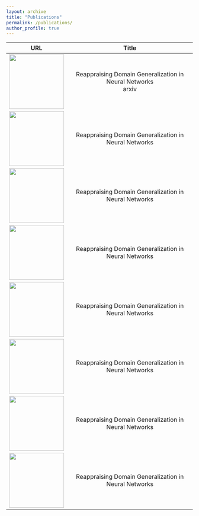 ```yaml
---
layout: archive
title: "Publications"
permalink: /publications/
author_profile: true
---
```


<!-- |![An image](/images/foo-bar-identity-th.jpg) | Reappraising Domain Generalization in Neural Networks  | -->
<!-- |---|---| -->


URL             |  Title
:-------------------------:|:-------------------------:
[<img src="/images/foo-bar-identity-th.jpg" width="148">](https://arxiv.org/pdf/2110.07981.pdf)  | Reappraising Domain Generalization in Neural Networks<br/> arxiv
[<img src="/images/foo-bar-identity-th.jpg" width="148">](https://arxiv.org/pdf/2110.07981.pdf)  | Reappraising Domain Generalization in Neural Networks
[<img src="/images/foo-bar-identity-th.jpg" width="148">](https://arxiv.org/pdf/2110.07981.pdf)  | Reappraising Domain Generalization in Neural Networks
[<img src="/images/foo-bar-identity-th.jpg" width="148">](https://arxiv.org/pdf/2110.07981.pdf)  | Reappraising Domain Generalization in Neural Networks
[<img src="/images/foo-bar-identity-th.jpg" width="148">](https://arxiv.org/pdf/2110.07981.pdf)  | Reappraising Domain Generalization in Neural Networks
[<img src="/images/foo-bar-identity-th.jpg" width="148">](https://arxiv.org/pdf/2110.07981.pdf)  | Reappraising Domain Generalization in Neural Networks
[<img src="/images/foo-bar-identity-th.jpg" width="148">](https://arxiv.org/pdf/2110.07981.pdf)  | Reappraising Domain Generalization in Neural Networks
[<img src="/images/foo-bar-identity-th.jpg" width="148">](https://arxiv.org/pdf/2110.07981.pdf)  | Reappraising Domain Generalization in Neural Networks







<!-- {% if author.googlescholar %}
  You can also find my articles on <u><a href="{{author.googlescholar}}">my Google Scholar profile</a>.</u>
{% endif %}

{% include base_path %}

{% for post in site.publications reversed %}
  {% include archive-single.html %}
{% endfor %} -->
